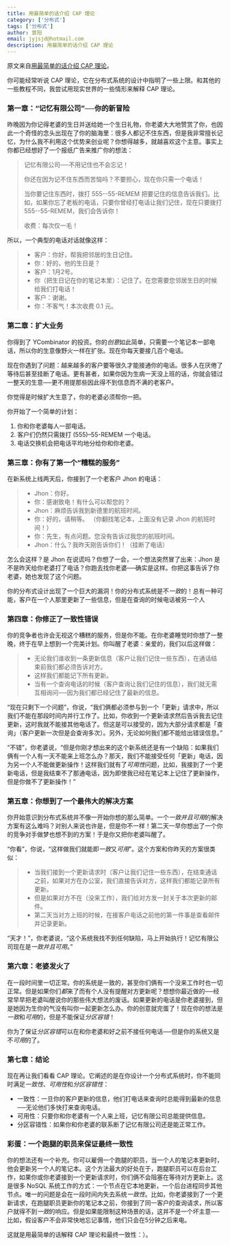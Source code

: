 ```yaml
---
title: 用最简单的话介绍 CAP 理论
category: ['分布式']
tags: ['分布式']
author: 景阳
email: jyjsjd@hotmail.com
description: 用最简单的话介绍 CAP 理论
---
```


原文来自[用最简单的话介绍 CAP 理论](http://ksat.me/a-plain-english-introduction-to-cap-theorem/)。

你可能经常听说 CAP 理论，它在分布式系统的设计中指明了一些上限。和其他的一些教程不同，我尝试用现实世界的一些情形来解释 CAP 理论。

### 第一章：“记忆有限公司”──你的新冒险

昨晚因为你记得老婆的生日并送给她一个生日礼物，你老婆大大地赞赏了你，也因此一个奇怪的念头出现在了你的脑海里：很多人都记不住东西，但是我非常擅长记忆，为什么我不利用这个优势来创业呢？你想得越多，就越喜欢这个主意。事实上你都已经想好了一个报纸广告来推广你的想法：

> 记忆有限公司──不用记住也不会忘记！
>
> 你还在因为记不住东西而苦恼吗？不要担心，现在你只需一个电话！
>
> 当你要记住东西时，拨打 555--55-REMEM 把要记住的信息告诉我们。比如，如果你忘了老板的电话，只要你曾经打电话让我们记住，现在只要拨打 555--55-REMEM，我们会告诉你！
>
> 收费：每次仅一毛！

所以，一个典型的电话对话就像这样：
> * 客户：你好，帮我把邻居的生日记住。
> * 你：好的，他的生日是？
> * 客户：1月2号。
> * 你（把生日记在你的笔记本里）：记住了。在您需要您邻居生日的时候给我们打电话！
> * 客户：谢谢。
> * 你：不客气！本次收费 0.1 元。

### 第二章：扩大业务

你得到了 YCombinator 的投资。你的*创意*如此简单，只需要一个笔记本一部电话，所以你的生意像野火一样在扩张。现在你每天要接几百个电话。

现在你遇到了问题：越来越多的客户要等很久才能接通你的电话。很多人在厌倦了等待后甚至挂断了电话。更有甚者，如果你因为生病一天没上班的话，你就会错过一整天的生意──更不用提那些因此得不到信息而不满的老客户。

你觉得是时候扩大生意了，你的老婆必须帮你一把。

你开始了一个简单的计划：
1. 你和你老婆每人一部电话。
2. 客户们仍然只需拨打 (555)–55-REMEM 一个电话。
3. 电话交换机会把电话平均地分给你和你老婆。

### 第三章：你有了第一个“糟糕的服务”

在新系统上线两天后，你接到了一个老客户 Jhon 的电话：

> * Jhon：你好。
> * 你：感谢致电！有什么可以帮您的？
> *  Jhon：麻烦告诉我到新德里的航班时间。
> *  你：好的，请稍等。
>   （你翻找笔记本，上面没有记录 Jhon 的航班时间！）
> * 你：先生，有点问题。您没有告诉过我您的航班时间。
> *  Jhon：什么？我昨天刚告诉你们！（挂断了电话）

怎么会这样？是 Jhon 在说谎吗？你想了一会，一个想法突然冒了出来：Jhon 是不是昨天给你老婆打了电话？你跑去找你老婆──确实是这样。你把这事告诉了你老婆，她也发现了这个问题。

你的分布式设计出现了一个巨大的漏洞！你的分布式系统是不*一致*的！总有一种可能，客户在一个人那里更新了一些信息，但是在查询的时候电话被另一个人

### 第四章：你修正了一致性错误

你的竞争者也许会无视这个糟糕的服务，但是你不能。在你老婆睡觉时你想了一整晚，终于在早上想到一个完美计划。你叫醒了老婆：亲爱的，我们以后这样做：

> * 无论我们谁收到一条更新信息（客户让我们记住一些东西），在通话结束前我们都必须告诉对方。
> * 这样我们都能记下所有更新。
> * 当有一个查询电话的时候（客户查询让我们记住的信息），我们就无需互相询问──因为我们都已经记住了最新的信息。

“现在只剩下一个问题”，你说，“我们俩都必须参与到一个「更新」请求中，所以我们不能在那段时间内并行工作了。比如，你收到一个更新请求然后告诉我去记住更新，这时我就不能接其他电话了。但这是可以接受的，因为大部分请求都是「查询」（客户更新一次但是会查询多次）。另外，无论如何我们都不能给出错误信息。”

“不错”，你老婆说，“但是你刚才想出来的这个新系统还是有一个缺陷：如果我们俩有一个人有一天不能来上班怎么办？那天，我们不能接受任何「更新」电话，因为另一个人不能做更新操作！这样我们就有了*可用性*问题，比如，我接到了一个更新电话，但是我结束不了那通电话，因为即使我已经在笔记本上记住了更新操作，但是你做不了更新操作！”

### 第五章：你想到了一个最伟大的解决方案

你开始意识到分布式系统并不像一开始你想的那么简单。一个*一致并且可用*的解决方案有这么难吗？对别人来说也许是，但是你不一样！第二天一早你想出了一个你的竞争对手做梦也想不到的方案！于是你又把你老婆叫醒了。

“你看”，你说，“这样做我们就能即*一致*又*可用*”。这个方案和你昨天的方案很类似：

> * 当我们接到一个更新请求时（客户让我们记住一些东西），在结束通话之前，如果对方在办公室，我们直接告诉对方，这样我们都能记录所有更新。
> * 但是如果对方不在（没来工作），我们给对方发一封关于本次更新的邮件。
> * 第二天当对方上班的时候，在接客户电话之前他的第一件事是查看邮件并记录更新。

“天才！”，你老婆说，“这个系统我找不到任何缺陷，马上开始执行！记忆有限公司现在是*一致并且可用*。”

### 第六章：老婆发火了

在一段时间里一切正常。你的系统是一致的，甚至你们俩有一个没来工作时也一切正常。但是如果你们*都*来了而有个人没有提醒对方更新呢？想想你最近做的──经常早早把老婆叫醒说你的那些伟大想法的废话。如果更新的电话是你老婆接到，但是她因为生你的气没有叫你一起更新怎么办。你的创意就完蛋了！现在你的想法是*一致*和*可用*的，但是不能保证*分区容错*！

你为了保证*分区容错*可以在和你老婆和好之前不接任何电话──但是你的系统又是不*可用*的了。

### 第七章：结论

现在再让我们看看 CAP 理论。它阐述的是在你设计一个分布式系统时，你不能同时满足*一致性*、*可用性*和*分区容错性*：

* 一致性：一旦你的客户更新的信息，他们打电话来查询时总能得到最新的信息──无论他们多快打来查询电话。
* 可用性：只要你和你老婆有一个人来上班，记忆有限公司总能提供信息。
* 分区容错性：如果你和你老婆的联系断了记忆有限公司还是能正常工作。

### 彩蛋：一个跑腿的职员来保证最终一致性

你的想法还有一个补充。你可以雇佣一个跑腿的职员，当一个人的笔记本更新时，他会更新另一个人的笔记本。这个方法最大的好处在于，跑腿职员可以在后台工作，如果你或你老婆接到一个更新请求时，你们俩不会阻塞在等待对方更新上。这是很多 NoSQL 系统工作的方式：一个节点在它本地更新，一个后台进程同步其他节点。唯一的问题是会在一段时间内失去系统*一致性*。比如，你老婆接到了一个更新请求，在跑腿职员更新你的笔记本之前，你接到了同一客户的查询请求，所以客户就得不到*一致*的响应。但是如果能限制这种场景的话，这并不是一个坏主意──比如，假设客户不会非常快地忘记事情，他们只会在5分钟之后来电。

这就是用最简单的话解释 CAP 理论和最终一致性：）。